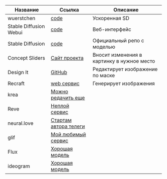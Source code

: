 

| Название | Ссылка | Описание |
| ------ | ------ | ------ |
|wuerstchen|[code](https://github.com/dome272/wuerstchen/)|Ускоренная SD|
|Stable Diffusion Webui|[code](https://github.com/AUTOMATIC1111/stable-diffusion-webui)|Веб-интерфейс|
|Stable Diffusion|[code](https://github.com/CompVis/stable-diffusion)|Официальный репо с моделью|
|Concept Sliders|[Сайт проекта](https://sliders.baulab.info/)|Вносит изменения в картинку в нужное место|
|Design It|[GitHub](https://github.com/design-edit/DesignEdit)|Редактирует изображение по маске|
|Recraft|[web сервис](https://www.recraft.ai/project/7c5965f4-f2eb-4273-8c15-01311a77654c)|Генерирует изображения|
|krea|[Можно редачить еще](https://www.krea.ai/apps/image/flux)|
|Reve|[Неплой сервис](https://preview.reve.art/app)|
|neural.love|[Стартам автора телеги](https://neural.love/)|
|glif|[Мой любимый сервис](https://glif.app/glifs)|
|Flux|[Хорошая модель](https://www.basedlabs.ai/signin)|
|ideogram|[Хорошая модель](https://ideogram.ai/t/explore)|
